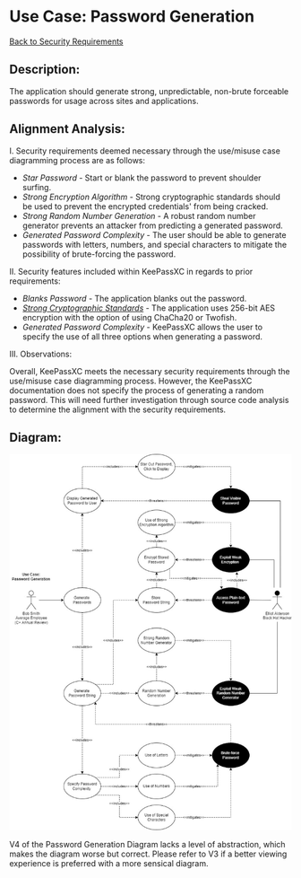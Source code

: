 # Use Case: Password Generation

[Back to Security Requirements](https://github.com/JCKelley-CYBR/CYBR-8420-SoftwareAssurance/blob/main/SecurityRequirements.md)

## Description:
The application should generate strong, unpredictable, non-brute forceable passwords for usage across sites and applications. 

## Alignment Analysis:
I. Security requirements deemed necessary through the use/misuse case diagramming process are as follows:
* *Star Password* - Start or blank the password to prevent shoulder surfing.
* *Strong Encryption Algorithm* - Strong cryptographic standards should be used to prevent the encrypted credentials' from being cracked.
* *Strong Random Number Generation* - A robust random number generator prevents an attacker from predicting a generated password.
* *Generated Password Complexity* - The user should be able to generate passwords with letters, numbers, and special characters to mitigate the possibility of brute-forcing the password.


II. Security features included within KeePassXC in regards to prior requirements:
* *Blanks Password* - The application blanks out the password.
* *[Strong Cryptographic Standards](https://keepassxc.org/docs/KeePassXC_UserGuide.html#_database_settings)* - The application uses 256-bit AES encryption with the option of using ChaCha20 or Twofish.
* *Generated Password Complexity* - KeePassXC allows the user to specify the use of all three options when generating a password.

III. Observations:

Overall, KeePassXC meets the necessary security requirements through the use/misuse case diagramming process. However, the KeePassXC documentation does not specify the process of generating a random password. This will need further investigation through source code analysis to determine the alignment with the security requirements. 

## Diagram:
<img src="Generate-PasswordV4.jpg" alt="Password Generation Diagram" />

V4 of the Password Generation Diagram lacks a level of abstraction, which makes the diagram worse but correct. Please refer to V3 if a better viewing experience is preferred with a more sensical diagram.
